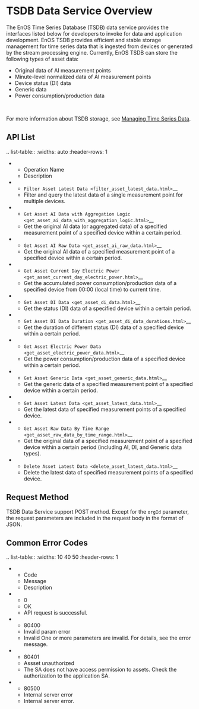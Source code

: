 # TSDB Data Service Overview

The EnOS Time Series Database (TSDB) data service provides the interfaces listed below for developers to invoke for data and application development. EnOS TSDB provides efficient and stable storage management for time series data that is ingested from devices or generated by the stream processing engine. Currently, EnOS TSDB can store the following types of asset data:

- Original data of AI measurement points
- Minute-level normalized data of AI measurement points
- Device status (DI) data
- Generic data
- Power consumption/production data

<br />

For more information about TSDB storage, see [Managing Time Series Data](/docs/data-asset/en/2.1.0/howto/storage/index.html).

## API List

.. list-table::
   :widths: auto
   :header-rows: 1

   * - Operation Name
     - Description
   * - `Filter Asset Latest Data <filter_asset_latest_data.html>`__
     - Filter and query the latest data of a single measurement point for multiple devices.
   * - `Get Asset AI Data with Aggregation Logic <get_asset_ai_data_with_aggregation_logic.html>`__
     - Get the original AI data (or aggregated data) of a specified measurement point of a specified device within a certain period.
   * - `Get Asset AI Raw Data <get_asset_ai_raw_data.html>`__
     - Get the original AI data of a specified measurement point of a specified device within a certain period.
   * - `Get Asset Current Day Electric Power <get_asset_current_day_electric_power.html>`__
     - Get the accumulated power consumption/production data of a specified device from 00:00 (local time) to current time.
   * - `Get Asset DI Data <get_asset_di_data.html>`__
     - Get the status (DI) data of a specified device within a certain period.
   * - `Get Asset DI Data Duration <get_asset_di_data_durations.html>`__
     - Get the duration of different status (DI) data of a specified device within a certain period.
   * - `Get Asset Electric Power Data <get_asset_electric_power_data.html>`__
     - Get the power consumption/production data of a specified device within a certain period.
   * - `Get Asset Generic Data <get_asset_generic_data.html>`__
     - Get the generic data of a specified measurement point of a specified device within a certain period.
   * - `Get Asset Latest Data <get_asset_latest_data.html>`__
     - Get the latest data of specified measurement points of a specified device.
   * - `Get Asset Raw Data By Time Range <get_asset_raw_data_by_time_range.html>`__
     - Get the original data of a specified measurement point of a specified device within a certain period (including AI, DI, and Generic data types).
   * - `Delete Asset Latest Data <delete_asset_latest_data.html>`__
     - Delete the latest data of specified measurement points of a specified device.

## Request Method

TSDB Data Service support POST method. Except for the ``orgId`` parameter, the request parameters are included in the request body in the format of JSON.

## Common Error Codes

.. list-table::
   :widths: 10 40 50
   :header-rows: 1

   * - Code
     - Message
     - Description
   * - 0
     - OK
     - API request is successful.
   * - 80400
     - Invalid param error
     - Invalid One or more parameters are invalid. For details, see the error message.
   * - 80401
     - Assset unauthorized
     - The SA does not have access permission to assets. Check the authorization to the application SA.
   * - 80500
     - Internal server error
     - Internal server error.


<!--end-->
